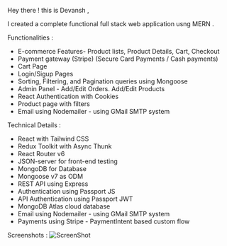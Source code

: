 Hey there ! this is Devansh ,

I created a complete functional full stack web application usng MERN . 

Functionalities :
* E-commerce Features- Product lists, Product Details, Cart, Checkout
* Payment gateway (Stripe) (Secure Card Payments / Cash payments)
* Cart Page
* Login/Sigup Pages
* Sorting, Filtering, and Pagination queries using Mongoose
* Admin Panel - Add/Edit Orders. Add/Edit Products
* React Authentication with Cookies
* Product page with filters
* Email using Nodemailer - using GMail SMTP system

Technical Details :
* React with Tailwind CSS
* Redux Toolkit with Async Thunk
* React Router v6
* JSON-server for front-end testing
* MongoDB for Database
* Mongoose v7 as ODM
* REST API using Express
* Authentication using Passport JS
* API Authentication using Passport JWT
* MongoDB Atlas cloud database
* Email using Nodemailer - using GMail SMTP system
* Payments using Stripe - PaymentIntent based custom flow

Screenshots :
![ScreenShot](screenshot.jpg)
